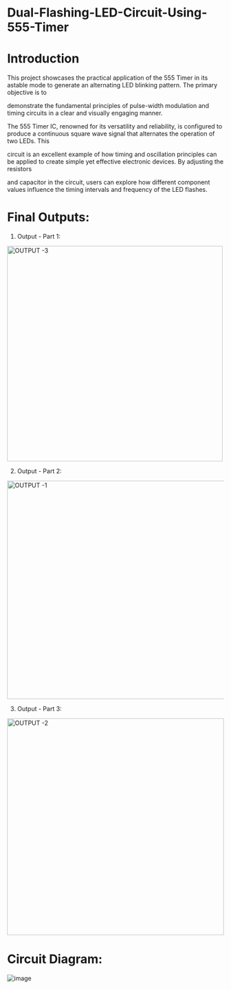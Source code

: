 # Dual-Flashing-LED-Circuit-Using-555-Timer

# Introduction

   This project showcases the practical application of the 555 Timer in its astable mode to generate an alternating LED blinking pattern. The primary objective is to 
   
   demonstrate the fundamental principles of pulse-width modulation and timing circuits in a clear and visually engaging manner.

  
   The 555 Timer IC, renowned for its versatility and reliability, is configured to produce a continuous square wave signal that alternates the operation of two LEDs. This 
   
   circuit is an excellent example of how timing and oscillation principles can be applied to create simple yet effective electronic devices. By adjusting the resistors 
   
   and capacitor in the circuit, users can explore how different component values influence the timing intervals and frequency of the LED flashes.


# Final Outputs:

1. Output - Part 1:

<img width="501" alt="OUTPUT -3" src="https://github.com/user-attachments/assets/9b14106e-bc73-48bd-8936-29e02c589e91">

2. Output - Part 2:

<img width="508" alt="OUTPUT -1" src="https://github.com/user-attachments/assets/d98628a0-4138-4a02-bb14-2fdfcc01dd15">

3. Output - Part 3:

<img width="504" alt="OUTPUT -2" src="https://github.com/user-attachments/assets/6f87af25-d5a2-42d5-8ba7-c95252fd810a">

# Circuit Diagram:

![image](https://github.com/user-attachments/assets/48801e50-fea4-417d-810e-901643df76a6)
